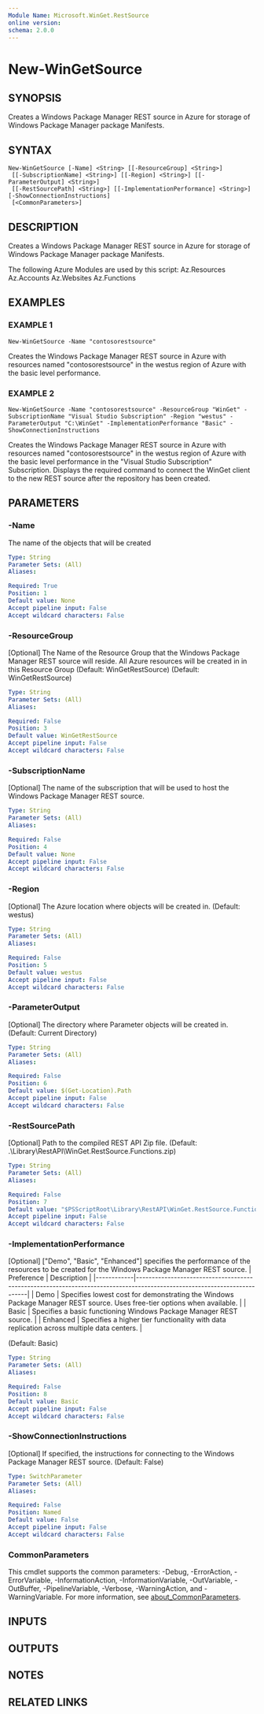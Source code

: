```yaml
---
Module Name: Microsoft.WinGet.RestSource
online version:
schema: 2.0.0
---
```


# New-WinGetSource

## SYNOPSIS
Creates a Windows Package Manager REST source in Azure for storage of Windows Package Manager package Manifests.

## SYNTAX

```
New-WinGetSource [-Name] <String> [[-ResourceGroup] <String>]
 [[-SubscriptionName] <String>] [[-Region] <String>] [[-ParameterOutput] <String>]
 [[-RestSourcePath] <String>] [[-ImplementationPerformance] <String>] [-ShowConnectionInstructions]
 [<CommonParameters>]
```

## DESCRIPTION
Creates a Windows Package Manager REST source in Azure for storage of Windows Package Manager package Manifests.

The following Azure Modules are used by this script:
    Az.Resources
    Az.Accounts
    Az.Websites
    Az.Functions

## EXAMPLES

### EXAMPLE 1
```
New-WinGetSource -Name "contosorestsource"
```

Creates the Windows Package Manager REST source in Azure with resources named "contosorestsource" in the westus region of Azure with the basic level performance.

### EXAMPLE 2
```
New-WinGetSource -Name "contosorestsource" -ResourceGroup "WinGet" -SubscriptionName "Visual Studio Subscription" -Region "westus" -ParameterOutput "C:\WinGet" -ImplementationPerformance "Basic" -ShowConnectionInstructions
```

Creates the Windows Package Manager REST source in Azure with resources named "contosorestsource" in the westus region of Azure with the basic level performance in the "Visual Studio Subscription" Subscription.
Displays the required command to connect the WinGet client to the new REST source after the repository has been created.

## PARAMETERS

### -Name
The name of the objects that will be created

```yaml
Type: String
Parameter Sets: (All)
Aliases:

Required: True
Position: 1
Default value: None
Accept pipeline input: False
Accept wildcard characters: False
```

### -ResourceGroup
\[Optional\] The Name of the Resource Group that the Windows Package Manager REST source will reside. All Azure resources will be created in in this Resource Group (Default: WinGetRestSource)
(Default: WinGetRestSource)

```yaml
Type: String
Parameter Sets: (All)
Aliases:

Required: False
Position: 3
Default value: WinGetRestSource
Accept pipeline input: False
Accept wildcard characters: False
```

### -SubscriptionName
\[Optional\] The name of the subscription that will be used to host the Windows Package Manager REST source.

```yaml
Type: String
Parameter Sets: (All)
Aliases:

Required: False
Position: 4
Default value: None
Accept pipeline input: False
Accept wildcard characters: False
```

### -Region
\[Optional\] The Azure location where objects will be created in.
(Default: westus)

```yaml
Type: String
Parameter Sets: (All)
Aliases:

Required: False
Position: 5
Default value: westus
Accept pipeline input: False
Accept wildcard characters: False
```

### -ParameterOutput
\[Optional\] The directory where Parameter objects will be created in.
(Default: Current Directory)

```yaml
Type: String
Parameter Sets: (All)
Aliases:

Required: False
Position: 6
Default value: $(Get-Location).Path
Accept pipeline input: False
Accept wildcard characters: False
```

### -RestSourcePath
\[Optional\] Path to the compiled REST API Zip file.
(Default: .\Library\RestAPI\WinGet.RestSource.Functions.zip)

```yaml
Type: String
Parameter Sets: (All)
Aliases:

Required: False
Position: 7
Default value: "$PSScriptRoot\Library\RestAPI\WinGet.RestSource.Functions.zip"
Accept pipeline input: False
Accept wildcard characters: False
```

### -ImplementationPerformance
\[Optional\] \["Demo", "Basic", "Enhanced"\] specifies the performance of the resources to be created for the Windows Package Manager REST source.
| Preference | Description                                                                                                             |
|------------|-------------------------------------------------------------------------------------------------------------------------|
| Demo       | Specifies lowest cost for demonstrating the Windows Package Manager REST source. Uses free-tier options when available. |
| Basic      | Specifies a basic functioning Windows Package Manager REST source.                                                      |
| Enhanced   | Specifies a higher tier functionality with data replication across multiple data centers.                               |

(Default: Basic)

```yaml
Type: String
Parameter Sets: (All)
Aliases:

Required: False
Position: 8
Default value: Basic
Accept pipeline input: False
Accept wildcard characters: False
```

### -ShowConnectionInstructions
\[Optional\] If specified, the instructions for connecting to the Windows Package Manager REST source.
(Default: False)

```yaml
Type: SwitchParameter
Parameter Sets: (All)
Aliases:

Required: False
Position: Named
Default value: False
Accept pipeline input: False
Accept wildcard characters: False
```

### CommonParameters
This cmdlet supports the common parameters: -Debug, -ErrorAction, -ErrorVariable, -InformationAction, -InformationVariable, -OutVariable, -OutBuffer, -PipelineVariable, -Verbose, -WarningAction, and -WarningVariable. For more information, see [about_CommonParameters](http://go.microsoft.com/fwlink/?LinkID=113216).

## INPUTS

## OUTPUTS

## NOTES

## RELATED LINKS

